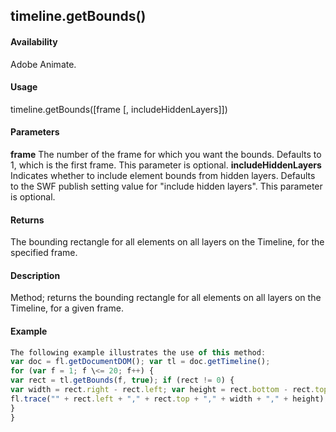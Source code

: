 ## timeline.getBounds()

#### Availability

Adobe Animate.

#### Usage

timeline.getBounds(\[frame \[, includeHiddenLayers\]\])

#### Parameters

**frame** The number of the frame for which you want the bounds. Defaults to 1, which is the first frame. This parameter is optional.
**includeHiddenLayers** Indicates whether to include element bounds from hidden layers. Defaults to the SWF publish setting value for "include hidden layers". This parameter is optional.

#### Returns

The bounding rectangle for all elements on all layers on the Timeline, for the specified frame.

#### Description

Method; returns the bounding rectangle for all elements on all layers on the Timeline, for a given frame.

#### Example

```javascript
The following example illustrates the use of this method:
var doc = fl.getDocumentDOM(); var tl = doc.getTimeline();
for (var f = 1; f \<= 20; f++) {
var rect = tl.getBounds(f, true); if (rect != 0) {
var width = rect.right - rect.left; var height = rect.bottom - rect.top;
fl.trace("" + rect.left + "," + rect.top + "," + width + "," + height);
}
}

```